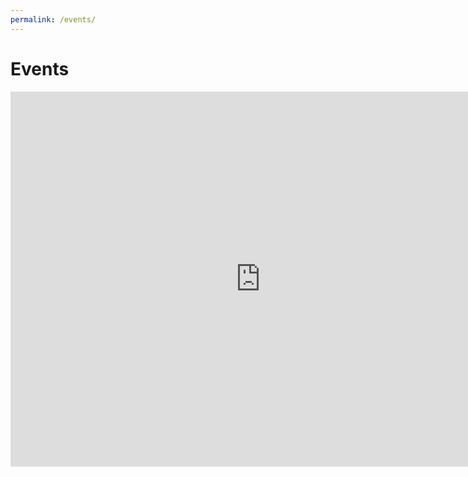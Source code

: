 ```yaml
---
permalink: /events/
---
```


# Events

<iframe src="https://calendar.google.com/calendar/embed?height=600&amp;wkst=2&amp;bgcolor=%23ffffff&amp;ctz=Europe%2FLondon&amp;src=OHZpYW1tbWVuOHFiOTZ1aDd0cjkwYWl1MTRAZ3JvdXAuY2FsZW5kYXIuZ29vZ2xlLmNvbQ&amp;src=ZG5wZGRiYWtjOW4ydmcwN3RyOWZmMWdhbGNAZ3JvdXAuY2FsZW5kYXIuZ29vZ2xlLmNvbQ&amp;src=aXJwamI3NTlsMWdicmgxa25rZHN0ZTloa3NAZ3JvdXAuY2FsZW5kYXIuZ29vZ2xlLmNvbQ&amp;src=NTM4dGZxODEyNmYxbnJwcGMzcjg1NXNoczRAZ3JvdXAuY2FsZW5kYXIuZ29vZ2xlLmNvbQ&amp;color=%2370237F&amp;color=%231F753C&amp;color=%231F753C&amp;color=%231F753C&amp;title=Darwin%20College%20Students&#39;%20Association%20-%20College%20Events%2C%20Societies%20and%20Social%20Life&amp;showPrint=0&amp;showCalendars=1" style="border-width:0" width="800" height="600" frameborder="0" scrolling="no"></iframe>

